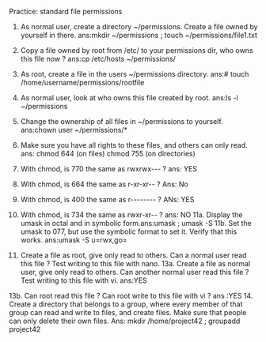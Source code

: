 Practice: standard file permissions
1. As normal user, create a directory ~/permissions. Create a file owned by yourself in there.
ans:mkdir ~/permissions ; touch ~/permissions/file1.txt

2. Copy a file owned by root from /etc/ to your permissions dir, who owns this file now ?
ans:cp /etc/hosts ~/permissions/

3. As root, create a file in the users ~/permissions directory.
ans:# touch /home/username/permissions/rootfile 

4. As normal user, look at who owns this file created by root.
ans:ls -l ~/permissions

5. Change the ownership of all files in ~/permissions to yourself.
ans:chown user ~/permissions/* 

6. Make sure you have all rights to these files, and others can only read.
ans: chmod 644 (on files)
chmod 755 (on directories)

7. With chmod, is 770 the same as rwxrwx--- ?
ans: YES

8. With chmod, is 664 the same as r-xr-xr-- ?
Ans: No

9. With chmod, is 400 the same as r-------- ?
ANs: YES

10. With chmod, is 734 the same as rwxr-xr-- ? ans: NO
11a. Display the umask in octal and in symbolic form.ans:umask ; umask -S
11b. Set the umask to 077, but use the symbolic format to set it. Verify that this works. ans:umask -S u=rwx,go=
12. Create a file as root, give only read to others. Can a normal user read this file ? Test writing to this file with nano.
13a. Create a file as normal user, give only read to others. Can another normal user read this file ? Test writing to this file with vi. ans:YES

13b. Can root read this file ? Can root write to this file with vi ? ans :YES
14. Create a directory that belongs to a group, where every member of that group can read and write to files, and create files. Make sure that people can only delete their own files.
Ans: mkdir /home/project42 ; groupadd project42